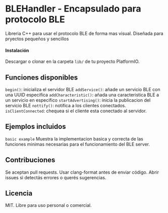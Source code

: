 # BLEHandler - Encapsulado para protocolo BLE

Libreria C++ para usar el protocolo BLE de forma mas visual. Diseñada para pryectos pequeños y sencillos

#### Instalación 
Descargar o clonar en la carpeta `lib/` de tu proyecto PlatformIO.

## Funciones disponibles

`begin()`: inicializa el servidor BLE
`addService()`: añade un servicio BLE con una UUID especifica
`addCharacteristic()`: añada una caracteristica BLE a un servicio en especifico
`startAdvertising()`: inicia la publicacion del servicio BLE
`nottify()`: notifica a los clientes conectados.
`isClientConnected`: chequea si el cliente esta conectado al servidor.

## Ejemplos incluidos

`basic example`
    Muestra la implementacion basica y correcta de las funciones minimas necesarias para el funcionamiento del BLE server.

## Contribuciones
Se aceptan pull requests. Usar clang-format antes de enviar código. Abrir issues si detectás errores o querés sugerencias.

## Licencia
MIT. Libre para uso personal o comercial.